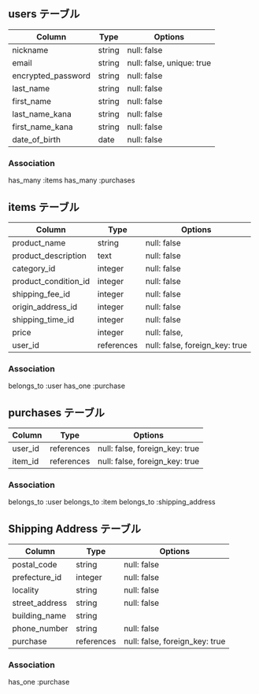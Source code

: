 ## users テーブル
| Column             | Type   | Options                   |
| ------------------ | ------ | ------------------------- |
| nickname           | string | null: false               |
| email              | string | null: false, unique: true |
| encrypted_password | string | null: false               |
| last_name          | string | null: false               |
| first_name         | string | null: false               |
| last_name_kana     | string | null: false               |
| first_name_kana    | string | null: false               |
| date_of_birth      | date   | null: false               |

### Association
has_many :items
has_many :purchases

## items テーブル
| Column               | Type              | Options                        |
| -------------------- | ----------------- | ------------------------------ |
| product_name         | string            | null: false                    |
| product_description  | text              | null: false                    |
| category_id          | integer           | null: false                    |
| product_condition_id | integer           | null: false                    |
| shipping_fee_id      | integer           | null: false                    |
| origin_address_id    | integer           | null: false                    |
| shipping_time_id     | integer           | null: false                    |
| price                | integer           | null: false,                   |
| user_id              | references        | null: false, foreign_key: true |

### Association
belongs_to :user
has_one :purchase

## purchases テーブル
| Column              | Type              | Options                        |
| ------------------- | ----------------- | ------------------------------ |
| user_id             | references        | null: false, foreign_key: true |
| item_id             | references        | null: false, foreign_key: true |

### Association
belongs_to :user
belongs_to :item
belongs_to :shipping_address

## Shipping Address テーブル
| Column              | Type       | Options                        |
| ------------------- | ---------- | ------------------------------ |
| postal_code         | string     | null: false                    |
| prefecture_id       | integer    | null: false                    |
| locality            | string     | null: false                    |
| street_address      | string     | null: false                    |
| building_name       | string     |                                |
| phone_number        | string     | null: false                    |
| purchase            | references | null: false, foreign_key: true |

### Association
has_one :purchase